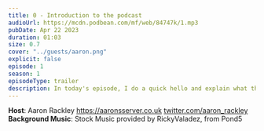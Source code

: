 ```yaml
---
title: 0 - Introduction to the podcast
audioUrl: https://mcdn.podbean.com/mf/web/84747k/1.mp3
pubDate: Apr 22 2023
duration: 01:03
size: 0.7
cover: "../guests/aaron.png"
explicit: false
episode: 1
season: 1
episodeType: trailer
description: In today's episode, I do a quick hello and explain what this podcast is and what to expect from each episode.
---
```


**Host**: Aaron Rackley <a href='https://aaronsserver.co.uk'>https://aaronsserver.co.uk</a> <a href='https://twitter.com/Aaron_Rackley'>twitter.com/aaron_rackley</a><br />
**Background Music**: Stock Music provided by RickyValadez, from Pond5</p>